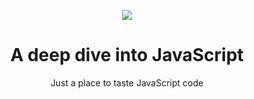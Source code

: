 <p align="center"><img src="doNotEnter.gif"></p>
<h1 align="center">A deep dive into JavaScript</h1>
<p align="center">Just a place to taste JavaScript code</p>
